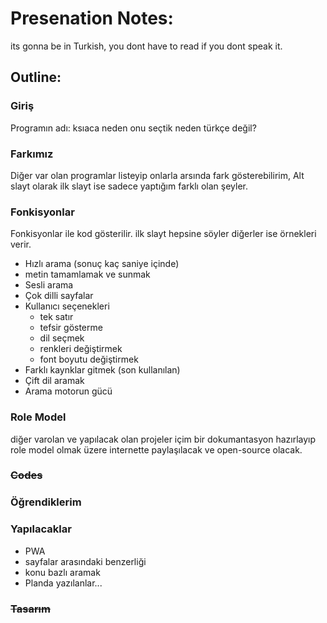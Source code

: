 # Presenation Notes: 
its gonna be in Turkish, you dont have to read if you dont speak it.

## Outline: 

### Giriş 
Programın adı: ksıaca neden onu seçtik neden türkçe değil?

### Farkımız
Diğer var olan programlar listeyip onlarla arsında fark gösterebilirim, Alt slayt olarak ilk slayt ise sadece yaptığım farklı olan şeyler. 


### Fonkisyonlar
Fonkisyonlar ile kod gösterilir.
ilk slayt hepsine söyler diğerler ise örnekleri verir. 
* Hızlı arama (sonuç kaç saniye içinde)
* metin tamamlamak ve sunmak 
* Sesli arama
* Çok dilli sayfalar 
* Kullanıcı seçenekleri 
  * tek satır 
  * tefsir gösterme 
  * dil seçmek 
  * renkleri değiştirmek
  * font boyutu değiştirmek
* Farklı kaynklar gitmek (son kullanılan)
* Çift dil aramak 
* Arama motorun gücü 


### Role Model 
diğer varolan ve yapılacak olan projeler içim bir dokumantasyon hazırlayıp role model olmak üzere internette paylaşılacak ve open-source olacak.

### ~~Codes~~



### Öğrendiklerim

### Yapılacaklar
* PWA 
* sayfalar arasındaki benzerliği 
* konu bazlı aramak 
* Planda yazılanlar...


### ~~Tasarım~~





